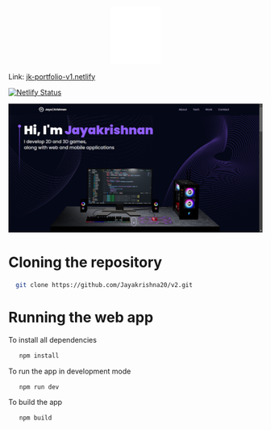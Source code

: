 <div align="center">
  <img alt="Logo" src="src\assets\jk-low.svg" width="100" />
</div>

Link: [jk-portfolio-v1.netlify](https://jk-portfolio-v1.netlify.app/)

[![Netlify Status](https://api.netlify.com/api/v1/badges/4fa55460-5220-4817-aa81-9109a2638fd0/deploy-status)](https://app.netlify.com/sites/jk-portfolio-v1/deploys)

![demo](public\demo.png)

# Cloning the repository

 ```sh
   git clone https://github.com/Jayakrishna20/v2.git
   ```

# Running the web app

To install all dependencies
```sh
   npm install
   ```

To run the app in development mode
```sh
   npm run dev
   ```

To build the app
```sh
   npm build
   ```   